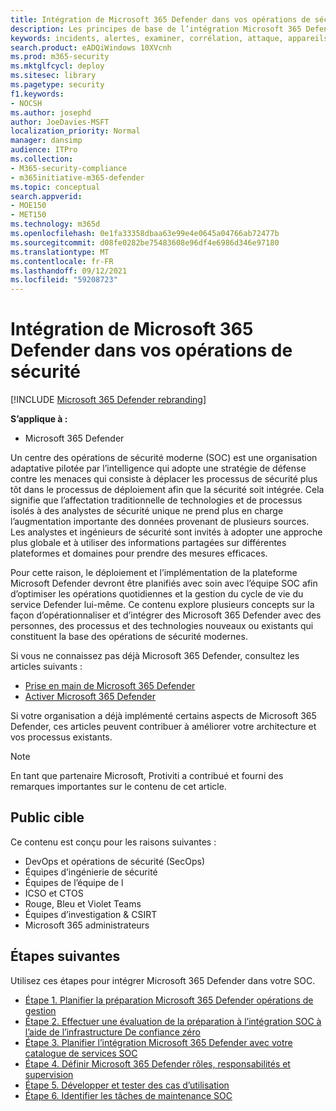 ```yaml
---
title: Intégration de Microsoft 365 Defender dans vos opérations de sécurité
description: Les principes de base de l’intégration Microsoft 365 Defender vos opérations de sécurité.
keywords: incidents, alertes, examiner, corrélation, attaque, appareils, utilisateurs, identités, identité, boîte aux lettres, e-mail, 365, microsoft, m365, réponse aux incidents, cyber-attaque, secops, opérations de sécurité, soc
search.product: eADQiWindows 10XVcnh
ms.prod: m365-security
ms.mktglfcycl: deploy
ms.sitesec: library
ms.pagetype: security
f1.keywords:
- NOCSH
ms.author: josephd
author: JoeDavies-MSFT
localization_priority: Normal
manager: dansimp
audience: ITPro
ms.collection:
- M365-security-compliance
- m365initiative-m365-defender
ms.topic: conceptual
search.appverid:
- MOE150
- MET150
ms.technology: m365d
ms.openlocfilehash: 0e1fa33358dbaa63e99e4e0645a04766ab72477b
ms.sourcegitcommit: d08fe0282be75483608e96df4e6986d346e97180
ms.translationtype: MT
ms.contentlocale: fr-FR
ms.lasthandoff: 09/12/2021
ms.locfileid: "59208723"
---
```

# <a name="integrating-microsoft-365-defender-into-your-security-operations"></a>Intégration de Microsoft 365 Defender dans vos opérations de sécurité

[!INCLUDE [Microsoft 365 Defender rebranding](../includes/microsoft-defender.md)]

**S’applique à :**
- Microsoft 365 Defender

Un centre des opérations de sécurité moderne (SOC) est une organisation adaptative pilotée par l’intelligence qui adopte une stratégie de défense contre les menaces qui consiste à déplacer les processus de sécurité plus tôt dans le processus de déploiement afin que la sécurité soit intégrée. Cela signifie que l’affectation traditionnelle de technologies et de processus isolés à des analystes de sécurité unique ne prend plus en charge l’augmentation importante des données provenant de plusieurs sources. Les analystes et ingénieurs de sécurité sont invités à adopter une approche plus globale et à utiliser des informations partagées sur différentes plateformes et domaines pour prendre des mesures efficaces. 

Pour cette raison, le déploiement et l’implémentation de la plateforme Microsoft Defender devront être planifiés avec soin avec l’équipe SOC afin d’optimiser les opérations quotidiennes et la gestion du cycle de vie du service Defender lui-même. Ce contenu explore plusieurs concepts sur la façon d’opérationnaliser et d’intégrer des Microsoft 365 Defender avec des personnes, des processus et des technologies nouveaux ou existants qui constituent la base des opérations de sécurité modernes.

Si vous ne connaissez pas déjà Microsoft 365 Defender, consultez les articles suivants :

- [Prise en main de Microsoft 365 Defender](get-started.md)
- [Activer Microsoft 365 Defender](m365d-enable.md)

Si votre organisation a déjà implémenté certains aspects de Microsoft 365 Defender, ces articles peuvent contribuer à améliorer votre architecture et vos processus existants.

>[!Note]
>En tant que partenaire Microsoft, Protiviti a contribué et fourni des remarques importantes sur le contenu de cet article.
>

## <a name="target-audience"></a>Public cible

Ce contenu est conçu pour les raisons suivantes :

- DevOps et opérations de sécurité (SecOps)
- Équipes d’ingénierie de sécurité
- Équipes de l’équipe de l
- ICSO et CTOS
- Rouge, Bleu et Violet Teams
- Équipes d’investigation & CSIRT
- Microsoft 365 administrateurs

## <a name="next-steps"></a>Étapes suivantes

Utilisez ces étapes pour intégrer Microsoft 365 Defender dans votre SOC.

- [Étape 1. Planifier la préparation Microsoft 365 Defender opérations de gestion](integrate-microsoft-365-defender-secops-plan.md)
- [Étape 2. Effectuer une évaluation de la préparation à l’intégration SOC à l’aide de l’infrastructure De confiance zéro](integrate-microsoft-365-defender-secops-readiness.md)
- [Étape 3. Planifier l’intégration Microsoft 365 Defender avec votre catalogue de services SOC](integrate-microsoft-365-defender-secops-services.md)
- [Étape 4. Définir Microsoft 365 Defender rôles, responsabilités et supervision](integrate-microsoft-365-defender-secops-roles.md)
- [Étape 5. Développer et tester des cas d’utilisation](integrate-microsoft-365-defender-secops-use-cases.md)
- [Étape 6. Identifier les tâches de maintenance SOC](integrate-microsoft-365-defender-secops-tasks.md)



